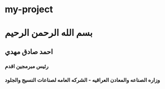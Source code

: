 # my-project


# بسم الله الرحمن الرحيم 


## احمد صادق مهدي 

### رئيس مبرمجين اقدم 

### وزاره الصناعه والمعادن العراقيه - الشركه العامه لصناعات النسيج والجلود
